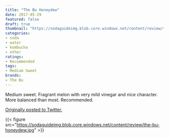 ```yaml
---
title: "The Bu Honeydew"
date: 2017-05-29
featured: false
draft: true
thumbnail: "https://sodaguideimg.blob.core.windows.net/content/review/thumbs/the-bu-honeydew.jpg"
categories:
- soda
- water
- kombucha
- other
ratings:
- Recommended
tags:
- Medium Sweet
brands:
- The Bu
---
```


Medium sweet. Fragrant melon with very mild vinegar and nice character. More balanced than most. Recommended.

[Originally posted to Twitter.](https://twitter.com/Cavorter/status/869303068977905664)

{{< figure src="https://sodaguideimg.blob.core.windows.net/content/review/the-bu-honeydew.jpg" >}}

